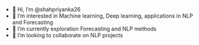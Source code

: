 - 👋 Hi, I’m @shahpriyanka26
- 👀 I’m interested in Machine learning, Deep learning, applications in NLP and Forecasting
- 🌱 I’m currently exploration Forecasting and NLP methods
- 💞️ I’m looking to collaborate on NLP projects


<!---
shahpriyanka26/shahpriyanka26 is a ✨ special ✨ repository because its `README.md` (this file) appears on your GitHub profile.
You can click the Preview link to take a look at your changes.
--->
